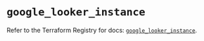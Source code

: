 # `google_looker_instance`

Refer to the Terraform Registry for docs: [`google_looker_instance`](https://registry.terraform.io/providers/hashicorp/google/6.37.0/docs/resources/looker_instance).
